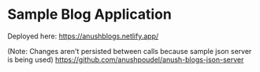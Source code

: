 # Sample Blog Application

Deployed here: https://anushblogs.netlify.app/

(Note: Changes aren't persisted between calls because sample json server is being used)
https://github.com/anushpoudel/anush-blogs-json-server


